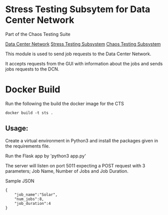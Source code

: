 # Stress Testing Subsytem for Data Center Network

Part of the Chaos Testing Suite

[Data Center Network](https://github.com/tapankarnik/DCN)
[Stress Testing Subsystem](https://github.com/tapankarnik/Stress-Testing)
[Chaos Testing Subsystem](https://github.com/tapankarnik/Chaos-Testing)

This module is used to send job requests to the Data Center Network.

It accepts requests from the GUI with information about the jobs and sends jobs requests to the DCN.

# Docker Build

Run the following the build the docker image for the CTS

    docker build -t sts .

## Usage:

Create a virtual environment in Python3 and install the packages given in the requirements file.

Run the Flask app by 
'python3 app.py'

The server will listen on port 5011 expecting a POST request with 3 parameters; Job Name, Number of Jobs and Job Duration.

Sample JSON

    {
        "job_name":"Solar",
        "num_jobs":8,
        "job_duration":4
    }
